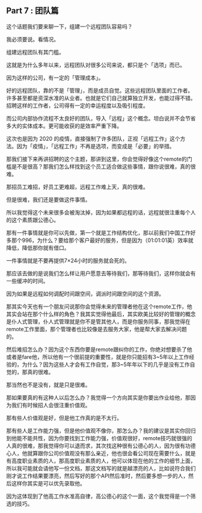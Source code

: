 ## Part 7 : 团队篇

这个话题我们要来聊一下，组建一个远程团队容易吗？

我必须要说。看情况。

组建远程团队有其门槛。

这就是为什么多年以来，远程团队对很多公司来说，都只是个「选项」而已。

因为这样的公司，有一定的「管理成本」。

好的远程团队，靠的不是「管理」，而是成员自觉。这些远程团队里面的工作者。许多甚至都是资深水准的从业者。也就是它们自己就算独立开发，也能过得不错。招聘这样的工作者，公司得有一定的幸运程度以及吸引程度。

而公司内部协作流程不太良好的团队，导入「远程」这个概念。坦白说并不会节省多大的实体成本。更可能收获的是效率严重下降。

这次也是因为 2020 的疫情，直接强制了许多团队，正视「远程工作」这个方法。因为「疫情」，「远程工作」不再是选项，而变成是「必要」的举措。




那我们接下来再讲招聘的这个主题，那讲到这里，你会觉得好像这个remote的门槛是不是很高？那我们怎么样找到这个员工适合做这些事情，跟你说很难，真的很难。

那招员工难招，好员工更难超，远程工作难上天，真的很难。

但是很难，我们还是要做这件事情。

所以我觉得这个未来很多会被淘汰掉，因为如果都远程的话，远程就很注重每个人的这个素质跟公德心。

那有一件事情就是你可以先做，第一个就是工作结构优化，那以前我们中国工作好多那个996，为什么？要给那个客户最好的服务，但是因为（01:01:01英）效率就降低，降低那你就有借口。

一件事情就是不要再提供7×24小时的服务就会死的。

那应该去做的是说我们怎么样让用户愿意去等待我们，那等待我们，这样你就会有一些缓冲的时间。

因为如果是远程如何调配时间跟空间，调派时间跟空间的这个资源。


那其实今天也有一个朋友问说那你会觉得未来的管理者他在这个remote工作，他其实会站在那个什么样的角色？我其实觉得他最后，其实欧美比较好的管理的概念是仆人式管理，仆人式管理就是你不是管其他人，而是你服务同事，那我觉得在remote工作里面，那个管理者也比较像是去服务大家，他是帮大家去解决问题的。

然后难招怎么办？因为这个东西你要是remote跟纠你的工作，你绝对想要杀了他或者是fare他，所以他有一个很前提的重要性，就是你只能招有3~5年以上工作经验的，为什么？因为这些人才会有工作自觉，那3~5年年以下的几乎是没有工作自觉的，那真的很难。

那当然也不是没有，就是只是很难。

那如果要真的有这种人以后怎么办？我觉得一个方向其实是你要出作业给他，那因为我们有时候招人会很注重价值观。

那有些人价值观是好，但是他工作真的是不太行。

那有些人是工作能力强，但是他价值观不像你，那怎么办？我的建议是其实你回归到他能不能共性，因为你要找到工作能力强，价值观很好，remote技巧就很强的人真的很难，那我觉得你可以退而求，其次找这种很有公德心的人，因为很有功德心人，他就算跟你公司价值观没有那么亲近，他也很会看公司现在需要什么，就是有高度职业素质的人，那高度职业素质的人，他可以体现在他的工作的细节上面，所以我可能就会请他写一份文档，那这文档写的就是越漂亮的人，比如说符合我们刚才说工作结果要漂亮，然后写好的那个API然后准时，然后要多想一步的人，然后这样你其实是可以优先录取他。

因为这体现到了他高工作水准高自律，高公德心的这个一面，这个我觉得是一个筛选的技巧。
